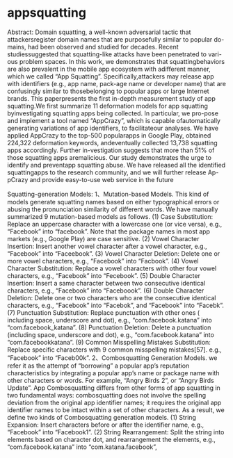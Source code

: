 # appsquatting
Abstract:  Domain squatting, a well-known adversarial tactic that attackersregister domain names that are purposefully similar to popular do-mains, had been observed and studied for decades. Recent studiessuggested that squatting-like attacks have been penetrated to vari-ous problem spaces. In this work, we demonstrates that squattingbehaviors are also prevalent in the mobile app ecosystem with adifferent manner, which we called “App Squatting”. Specifically,attackers may release app with identifiers (e.g., app name, pack-age name or developer name) that are confusingly similar to thosebelonging to popular apps or large Internet brands. This paperpresents the first in-depth measurement study of app squatting.We first summarize 11 deformation models for app squatting byinvestigating squatting apps being collected. In particular, we pro-pose and implement a tool named “AppCrazy”, which is capable ofautomatically generating variations of app identifiers, to facilitateour analyses. We have applied AppCrazy to the top-500 popularapps in Google Play, obtained 224,322 deformation keywords, andeventually collected 13,738 squatting apps accordingly. Further in-vestigation suggests that more than 51% of those squatting apps aremalicious. Our study demonstrates the urge to identify and preventapp squatting abuse. We have released all the identified squattingapps to the research community, and we will further release Ap-pCrazy and provide easy-to-use web service in the future


Squatting-generation Models:
1、Mutation-based Models. This kind of models generate squatting
names based on either typographical errors or abusing the
pronunciation similarity of different words. We have manually
summarized 9 mutation-based models as follows.
    (1) Case Substitution: Replace an uppercase character with a
lowercase one (or vice versa), e.g., “Facebook” into “facebook”.
Note that the package names in most app markets
(e.g., Google Play) are case sensitive.
    (2) Vowel Character Insertion: Insert another vowel character
after a vowel character, e.g., “Facebook” into “Faceebook”.
    (3) Vowel Character Deletion: Delete one or more vowel characters,
e.g., “Facebook” into “Facbook”.
    (4) Vowel Character Substitution: Replace a vowel characters with
other four vowel characters, e.g., “Facebook” into “Fecebook”.
    (5) Double Character Insertion: Insert a same character between
two consecutive identical characters, e.g., “Facebook” into
“Faceboook”.
    (6) Double Character Deletion: Delete one or two characters who
are the consecutive identical characters, e.g., “Facebook” into
“Facebok”, and “Facebook” into “Facebk”.
    (7) Punctuation Substitution: Replace punctuation with other
ones ( including space, underscore and dot), e.g.,
“com.facebook.katana” into “com.facebook_katana”.
    (8) Punctuation Deletion: Delete a punctuation (including space,
underscore and dot), e.g., “com.facebook.katana” into
“com.facebookkatana”.
    (9) Common Misspelling Mistakes Substitution: Replace specific
characters with 9 common misspelling mistakes[57]. e.g.,
“Facebook” into “Faceb00k”.
2、Combosquatting Generation Models. we refer it as
the attempt of “borrowing” a popular app’s reputation characteristics
by integrating a popular app’s name or package name with
other characters or words. For example, “Angry Birds 2”, or “Angry
Birds Update”. App Combosquatting differs from other forms of
app squatting in two fundamental ways: combosquatting does
not involve the spelling deviation from the original app identifier
names; it requires the original app identifier names to be intact
within a set of other characters. As a result, we define two kinds of
Combosquatting generation models.
    (1) String Expansion: Insert characters before or after the identifier
name, e.g., “Facebook” into “Facebook1”.
    (2) String Rearrangement: Split the string into elements based
on character dot, and rearrangement the elements, e.g.,
“com.facebook.katana” into “com.katana.facebook”,
